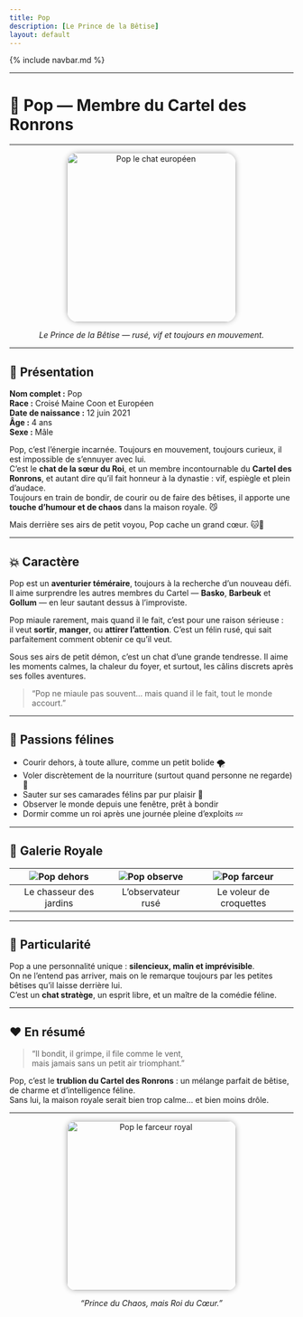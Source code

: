 ```yaml
---
title: Pop
description: [Le Prince de la Bêtise]
layout: default
---
```


{% include navbar.md %}

---

# 🐾 Pop — Membre du Cartel des Ronrons

---

<div align="center">
  <img src="/Bestiaire/assets/images/Pop.jpg" alt="Pop le chat européen" width="300" style="border-radius: 20px; box-shadow: 0 0 10px rgba(0,0,0,0.3);">
  <p><em>Le Prince de la Bêtise — rusé, vif et toujours en mouvement.</em></p>
</div>

---

## 🐾 Présentation

**Nom complet :** Pop  
**Race :** Croisé Maine Coon et Européen  
**Date de naissance :** 12 juin 2021  
**Âge :** 4 ans  
**Sexe :** Mâle  

Pop, c’est l’énergie incarnée. Toujours en mouvement, toujours curieux, il est impossible de s’ennuyer avec lui.    
C’est le **chat de la sœur du Roi**, et un membre incontournable du **Cartel des Ronrons**, et autant dire qu’il fait honneur à la dynastie : vif, espiègle et plein d’audace.  
Toujours en train de bondir, de courir ou de faire des bêtises, il apporte une **touche d’humour et de chaos** dans la maison royale. 😼  

Mais derrière ses airs de petit voyou, Pop cache un grand cœur. 🐱💨

---

## 💥 Caractère

Pop est un **aventurier téméraire**, toujours à la recherche d’un nouveau défi.  
Il aime surprendre les autres membres du Cartel — **Basko**, **Barbeuk** et **Gollum** — en leur sautant dessus à l’improviste.  

Pop miaule rarement, mais quand il le fait, c’est pour une raison sérieuse :  
il veut **sortir**, **manger**, ou **attirer l’attention**. C’est un félin rusé, qui sait parfaitement comment obtenir ce qu’il veut.

Sous ses airs de petit démon, c’est un chat d’une grande tendresse. Il aime les moments calmes, la chaleur du foyer, et surtout, les câlins discrets après ses folles aventures.

> “Pop ne miaule pas souvent… mais quand il le fait, tout le monde accourt.”

---

## 🦴 Passions félines

- Courir dehors, à toute allure, comme un petit bolide 🌪️  
- Voler discrètement de la nourriture (surtout quand personne ne regarde) 🍗  
- Sauter sur ses camarades félins par pur plaisir 🐾  
- Observer le monde depuis une fenêtre, prêt à bondir  
- Dormir comme un roi après une journée pleine d’exploits 💤  

---

## 📸 Galerie Royale

| ![Pop dehors](/Bestiaire/assets/images/PopJardin.jpg) | ![Pop observe](/Bestiaire/assets/images/PopFenetre.jpg) | ![Pop farceur](/Bestiaire/assets/images/PopVol.jpg) |
|:--:|:--:|:--:|
| Le chasseur des jardins | L’observateur rusé | Le voleur de croquettes |

---

## 🌟 Particularité

Pop a une personnalité unique : **silencieux, malin et imprévisible**.  
On ne l’entend pas arriver, mais on le remarque toujours par les petites bêtises qu’il laisse derrière lui.  
C’est un **chat stratège**, un esprit libre, et un maître de la comédie féline.

---

## ❤️ En résumé

> “Il bondit, il grimpe, il file comme le vent,  
> mais jamais sans un petit air triomphant.”

Pop, c’est le **trublion du Cartel des Ronrons** : un mélange parfait de bêtise, de charme et d’intelligence féline.  
Sans lui, la maison royale serait bien trop calme… et bien moins drôle.

---

<div align="center">
  <img src="/Bestiaire/assets/images/PopSourire.jpg" alt="Pop le farceur royal" width="300" style="border-radius: 15px; box-shadow: 0 0 10px rgba(0,0,0,0.3);">
  <p><em>“Prince du Chaos, mais Roi du Cœur.”</em></p>
</div>

